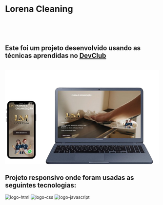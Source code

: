 <h1>Lorena Cleaning</h1>
<br>
<br>
<br>
<h2>Este foi um projeto desenvolvido usando as técnicas aprendidas no <a href="https://rodolfomori.com.br/devclub">DevClub</a></h2>
<br>
<img src="https://github.com/Mauromoura81/Lorena-Cleaning/blob/main/SITE%20FAXINA/img/Design%20sem%20nome%20(1)%20(1).png?raw=true" alt="pc-celular" />
<h2>Projeto responsivo onde foram usadas as seguintes tecnologias:</h2>

<img src="https://img.shields.io/badge/HTML5-E34F26?style=for-the-badge&logo=html5&logoColor=white" alt="logo-html">
<img src="https://img.shields.io/badge/CSS-239120?&style=for-the-badge&logo=css3&logoColor=white" alt="logo-css">
<img src="https://img.shields.io/badge/JavaScript-F7DF1E?style=for-the-badge&logo=javascript&logoColor=black" alt="logo-javascript" />



